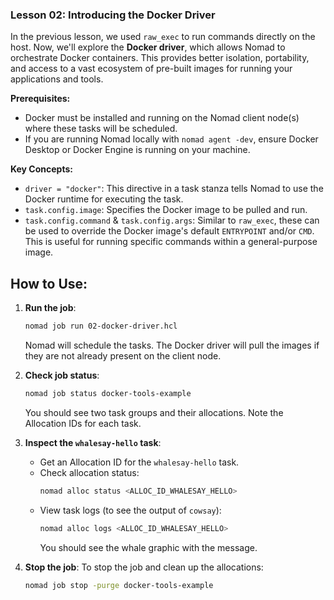 ### Lesson 02: Introducing the Docker Driver

In the previous lesson, we used `raw_exec` to run commands directly on the host. Now, we'll explore the **Docker driver**, which allows Nomad to orchestrate Docker containers. This provides better isolation, portability, and access to a vast ecosystem of pre-built images for running your applications and tools.

**Prerequisites:**
*   Docker must be installed and running on the Nomad client node(s) where these tasks will be scheduled.
*   If you are running Nomad locally with `nomad agent -dev`, ensure Docker Desktop or Docker Engine is running on your machine.

**Key Concepts:**

*   `driver = "docker"`: This directive in a task stanza tells Nomad to use the Docker runtime for executing the task.
*   `task.config.image`: Specifies the Docker image to be pulled and run.
*   `task.config.command` & `task.config.args`: Similar to `raw_exec`, these can be used to override the Docker image's default `ENTRYPOINT` and/or `CMD`. This is useful for running specific commands within a general-purpose image.

## How to Use:

1.  **Run the job**:
    ```bash
    nomad job run 02-docker-driver.hcl
    ```
    Nomad will schedule the tasks. The Docker driver will pull the images if they are not already present on the client node.

2.  **Check job status**:
    ```bash
    nomad job status docker-tools-example
    ```
    You should see two task groups and their allocations. Note the Allocation IDs for each task.

3.  **Inspect the `whalesay-hello` task**:
    *   Get an Allocation ID for the `whalesay-hello` task.
    *   Check allocation status:
        ```bash
        nomad alloc status <ALLOC_ID_WHALESAY_HELLO>
        ```
    *   View task logs (to see the output of `cowsay`):
        ```bash
        nomad alloc logs <ALLOC_ID_WHALESAY_HELLO>
        ```
        You should see the whale graphic with the message.

4.  **Stop the job**:
    To stop the job and clean up the allocations:
    ```bash
    nomad job stop -purge docker-tools-example
    ```
